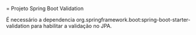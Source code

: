 = Projeto Spring Boot Validation

É necessário a dependencia org.springframework.boot:spring-boot-starter-validation para habilitar a validação no JPA.